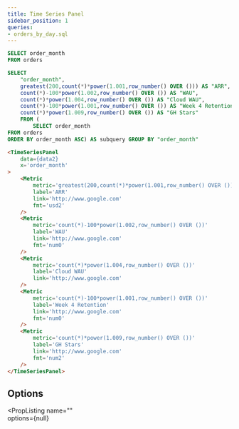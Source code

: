 ```yaml
---
title: Time Series Panel
sidebar_position: 1
queries: 
- orders_by_day.sql
---
```


```sql data2
SELECT order_month 
FROM orders 
```

```sql data3
SELECT 
	"order_month", 
	greatest(200,count(*)*power(1.001,row_number() OVER ())) AS "ARR", 
	count(*)-100*power(1.002,row_number() OVER ()) AS "WAU", 
	count(*)*power(1.004,row_number() OVER ()) AS "Cloud WAU", 
	count(*)-100*power(1.001,row_number() OVER ()) AS "Week 4 Retention", 
	count(*)*power(1.009,row_number() OVER ()) AS "GH Stars" 
	FROM (
		SELECT order_month 
FROM orders 
ORDER BY order_month ASC) AS subquery GROUP BY "order_month"
```

<DocTab>
    <div slot='preview'>
    <TimeSeriesPanel
		data={data2}
		x="order_month"
	>
		<Metric
			metric="greatest(200,count(*)*power(1.001,row_number() OVER ()))"
			label="ARR"
			link="http://www.google.com"
			fmt="usd2"
		/>
		<Metric
			metric="count(*)-100*power(1.002,row_number() OVER ())"
			label="WAU"
			link="http://www.google.com"
			fmt="num0"
		/>
		<Metric
			metric="count(*)*power(1.004,row_number() OVER ())"
			label="Cloud WAU"
			link="http://www.google.com"
		/>
		<Metric
			metric="count(*)-100*power(1.001,row_number() OVER ())"
			label="Week 4 Retention"
			link="http://www.google.com"
			fmt="num0"
		/>
		<Metric
			metric="count(*)*power(1.009,row_number() OVER ())"
			label="GH Stars"
			link="http://www.google.com"
			fmt="num2"
		/>
	</TimeSeriesPanel>
    </div>

```markdown
<TimeSeriesPanel
	data={data2}
	x='order_month'
>
	<Metric
		metric='greatest(200,count(*)*power(1.001,row_number() OVER ()))'
		label='ARR'
		link='http://www.google.com'
		fmt='usd2'
	/>
	<Metric
		metric='count(*)-100*power(1.002,row_number() OVER ())'
		label='WAU'
		link='http://www.google.com'
		fmt='num0'
	/>
	<Metric
		metric='count(*)*power(1.004,row_number() OVER ())'
		label='Cloud WAU'
		link='http://www.google.com'
	/>
	<Metric
		metric='count(*)-100*power(1.001,row_number() OVER ())'
		label='Week 4 Retention'
		link='http://www.google.com'
		fmt='num0'
	/>
	<Metric
		metric='count(*)*power(1.009,row_number() OVER ())'
		label='GH Stars'
		link='http://www.google.com'
		fmt='num2'
	/>
</TimeSeriesPanel>
```
</DocTab>

## Options

<PropListing
    name=""  
    options={null}
>
</PropListing>